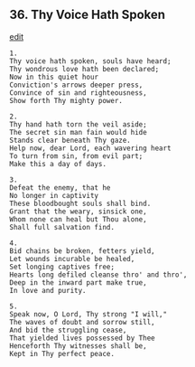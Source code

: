 
## 36.  Thy Voice Hath Spoken
[edit](https://docs.google.com/document/d/1OrnfeG95br9Iah6qWRuWA3JMi%2DiZqjn3/edit?mode=html)




    1.
    Thy voice hath spoken, souls have heard; 
    Thy wondrous love hath been declared; 
    Now in this quiet hour 
    Conviction's arrows deeper press, 
    Convince of sin and righteousness, 
    Show forth Thy mighty power. 

    2.
    Thy hand hath torn the veil aside; 
    The secret sin man fain would hide 
    Stands clear beneath Thy gaze. 
    Help now, dear Lord, each wavering heart 
    To turn from sin, from evil part; 
    Make this a day of days. 

    3.
    Defeat the enemy, that he 
    No longer in captivity 
    These bloodbought souls shall bind. 
    Grant that the weary, sinsick one, 
    Whom none can heal but Thou alone, 
    Shall full salvation find. 

    4.
    Bid chains be broken, fetters yield, 
    Let wounds incurable be healed, 
    Set longing captives free; 
    Hearts long defiled cleanse thro' and thro', 
    Deep in the inward part make true, 
    In love and purity. 

    5.
    Speak now, O Lord, Thy strong "I will," 
    The waves of doubt and sorrow still, 
    And bid the struggling cease, 
    That yielded lives possessed by Thee 
    Henceforth Thy witnesses shall be, 
    Kept in Thy perfect peace.
